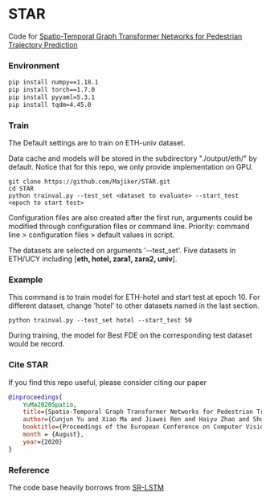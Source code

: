 # STAR
Code for [Spatio-Temporal Graph Transformer Networks for Pedestrian Trajectory Prediction](https://arxiv.org/abs/2005.08514)

### Environment

```bash
pip install numpy==1.18.1
pip install torch==1.7.0
pip install pyyaml=5.3.1
pip install tqdm=4.45.0
```

### Train

The Default settings are to train on ETH-univ dataset. 

Data cache and models will be stored in the subdirectory "./output/eth/" by default. Notice that for this repo, we only provide implementation on GPU.

```
git clone https://github.com/Majiker/STAR.git
cd STAR
python trainval.py --test_set <dataset to evaluate> --start_test <epoch to start test>
```

Configuration files are also created after the first run, arguments could be modified through configuration files or command line. 
Priority: command line \> configuration files \> default values in script.

The datasets are selected on arguments '--test_set'. Five datasets in ETH/UCY including
[**eth, hotel, zara1, zara2, univ**].

### Example

This command is to train model for ETH-hotel and start test at epoch 10. For different dataset, change 'hotel' to other datasets named in the last section.

```
python trainval.py --test_set hotel --start_test 50
```

During training, the model for Best FDE on the corresponding test dataset would be record.

### Cite STAR

If you find this repo useful, please consider citing our paper
```bibtex
@inproceedings{
    YuMa2020Spatio,
    title={Spatio-Temporal Graph Transformer Networks for Pedestrian Trajectory Prediction},
    author={Cunjun Yu and Xiao Ma and Jiawei Ren and Haiyu Zhao and Shuai Yi},
    booktitle={Proceedings of the European Conference on Computer Vision (ECCV)},
    month = {August},
    year={2020}
}
```


### Reference

The code base heavily borrows from [SR-LSTM](https://github.com/zhangpur/SR-LSTM)
